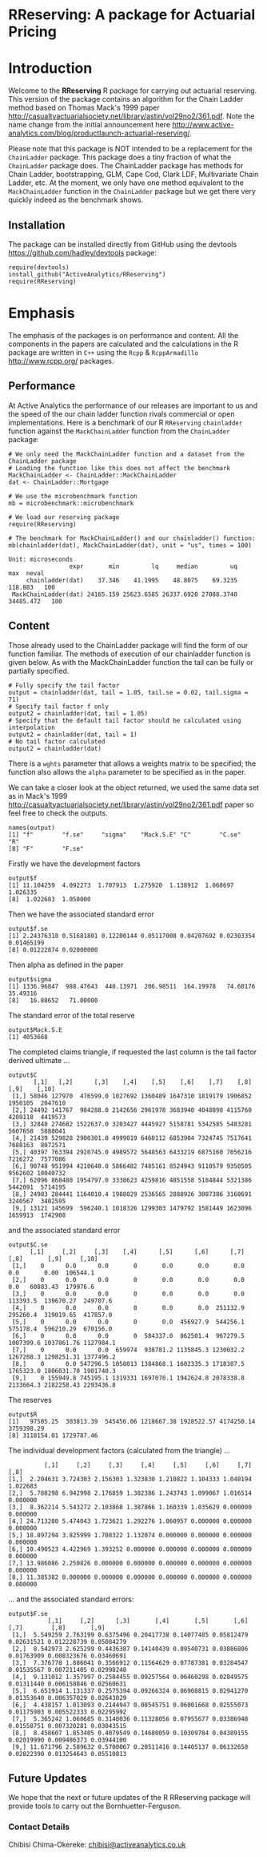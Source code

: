 RReserving: A package for Actuarial Pricing
==========================================

# Introduction

Welcome to the **RReserving** R package for carrying out actuarial reserving. This version of the package contains an algorithm for the Chain Ladder method based on Thomas Mack's 1999 paper <http://casualtyactuarialsociety.net/library/astin/vol29no2/361.pdf>. Note the name change from the initial announcement here <http://www.active-analytics.com/blog/productlaunch-actuarial-reserving/>.

Please note that this package is NOT intended to be a replacement for the `ChainLadder` package. This package does a tiny fraction of what the `ChainLadder` package does. The ChainLadder package has methods for Chain Ladder, bootstrapping, GLM, Cape Cod, Clark LDF, Multivariate Chain Ladder, etc. At the moment, we only have one method equivalent to the `MackChainLadder` function in the `ChainLadder` package but we get there very quickly indeed as the benchmark shows.

## Installation

The package can be installed directly from GitHub using the devtools <https://github.com/hadley/devtools> package:

```
require(devtools)
install_github("ActiveAnalytics/RReserving")
require(RReserving)
```

# Emphasis

The emphasis of the packages is on performance and content. All the components in the papers are calculated and the calculations in the R package are written in `C++` using the `Rcpp` & `RcppArmadillo` <http://www.rcpp.org/> packages.

## Performance

At Active Analytics the performance of our releases are important to us and the speed of the our chain ladder function rivals commercial or open implementations. Here is a benchmark of our R `RReserving` `chainladder` function against the `MackChainLadder` function from the `ChainLadder` package:

```
# We only need the MackChainLadder function and a dataset from the ChainLadder package
# Loading the function like this does not affect the benchmark
MackChainLadder <- ChainLadder::MackChainLadder
dat <- ChainLadder::Mortgage

# We use the microbenchmark function
mb = microbenchmark::microbenchmark

# We load our reserving package
require(RReserving)

# The benchmark for MackChainLadder() and our chainladder() function:
mb(chainladder(dat), MackChainLadder(dat), unit = "us", times = 100)

Unit: microseconds
                 expr       min         lq     median         uq       max  neval
     chainladder(dat)    37.346    41.1995    48.8075    69.3235   118.883   100
 MackChainLadder(dat) 24165.159 25623.6585 26337.6920 27088.3740 34485.472   100
```

## Content

Those already used to the ChainLadder package will find the form of our function familiar. The methods of execution of our chainladder function is given below. As with the MackChainLadder function the tail can be fully or partially specified.

```
# Fully specify the tail factor
output = chainladder(dat, tail = 1.05, tail.se = 0.02, tail.sigma = 71)
# Specify tail factor f only
output2 = chainladder(dat, tail = 1.05)
# Specify that the default tail factor should be calculated using interpolation
output2 = chainladder(dat, tail = 1)
# No tail factor calculated
output2 = chainladder(dat)
```

There is a `wghts` parameter that allows a weights matrix to be specified; the function also allows the `alpha` parameter to be specified as in the paper.

We can take a closer look at the object returned, we used the same data set as in Mack's 1999 <http://casualtyactuarialsociety.net/library/astin/vol29no2/361.pdf> paper so feel free to check the outputs.


```
names(output)
[1] "f"        "f.se"     "sigma"    "Mack.S.E" "C"        "C.se"     "R"
[8] "F"        "F.se"
```

Firstly we have the development factors

```
output$f
[1] 11.104259  4.092273  1.707913  1.275920  1.138912  1.068697  1.026335
[8]  1.022683  1.050000
```
Then we have the associated standard error

```
output$f.se
[1] 2.24376318 0.51681801 0.12200144 0.05117008 0.04207692 0.02303354 0.01465199
[8] 0.01222874 0.02000000
```
Then alpha as defined in the paper

```
output$sigma
[1] 1336.96847  988.47643  440.13971  206.98511  164.19978   74.60176   35.49316
[8]   16.88652   71.00000
```

The standard error of the total reserve

```
output$Mack.S.E
[1] 4053668
```
The completed claims triangle, if requested the last column is the tail factor derived ultimate ...

```
output$C
       [,1]   [,2]      [,3]    [,4]    [,5]    [,6]    [,7]    [,8]    [,9]    [,10]
 [1,] 58046 127970  476599.0 1027692 1360489 1647310 1819179 1906852 1950105  2047610
 [2,] 24492 141767  984288.0 2142656 2961978 3683940 4048898 4115760 4209118  4419573
 [3,] 32848 274682 1522637.0 3203427 4445927 5158781 5342585 5483281 5607658  5888041
 [4,] 21439 529828 2900301.0 4999019 6460112 6853904 7324745 7517641 7688163  8072571
 [5,] 40397 763394 2920745.0 4989572 5648563 6433219 6875160 7056216 7216272  7577086
 [6,] 90748 951994 4210640.0 5866482 7485161 8524943 9110579 9350505 9562602 10040732
 [7,] 62096 868480 1954797.0 3338623 4259816 4851558 5184844 5321386 5442091  5714195
 [8,] 24983 284441 1164010.4 1988029 2536565 2888926 3087386 3168691 3240567  3402595
 [9,] 13121 145699  596240.1 1018326 1299303 1479792 1581449 1623096 1659913  1742908
```

and the associated standard error

```
output$C.se
      [,1]     [,2]     [,3]    [,4]      [,5]      [,6]      [,7]      [,8]       [,9]     [,10]
 [1,]    0      0.0      0.0       0       0.0       0.0       0.0       0.0       0.00  106544.1
 [2,]    0      0.0      0.0       0       0.0       0.0       0.0       0.0   60883.43  179976.6
 [3,]    0      0.0      0.0       0       0.0       0.0       0.0  113393.5  139670.27  249707.6
 [4,]    0      0.0      0.0       0       0.0       0.0  251132.9  295260.4  319019.65  417857.0
 [5,]    0      0.0      0.0       0       0.0  456927.9  544256.1  575178.4  596210.29  670156.0
 [6,]    0      0.0      0.0       0  584337.0  862501.4  967279.5 1007399.6 1037861.76 1127984.1
 [7,]    0      0.0      0.0  659974  938781.2 1135845.3 1230032.2 1267288.3 1298251.31 1377496.2
 [8,]    0      0.0 547296.5 1058013 1384868.1 1602335.3 1718387.5 1765323.0 1806031.70 1901740.3
 [9,]    0 155949.8 745195.1 1319331 1697070.1 1942624.8 2078338.8 2133664.3 2182258.43 2293436.8
```

The reserves

```
output$R
[1]   97505.25  303813.39  545456.06 1218667.38 1928522.57 4174250.14 3759398.29
[8] 3118154.01 1729787.46
```

The individual development factors (calculated from the triangle) ...

```output$F
          [,1]     [,2]     [,3]     [,4]     [,5]     [,6]     [,7]     [,8]
[1,]  2.204631 3.724303 2.156303 1.323830 1.210822 1.104333 1.048194 1.022683
[2,]  5.788298 6.942998 2.176859 1.382386 1.243743 1.099067 1.016514 0.000000
[3,]  8.362214 5.543272 2.103868 1.387866 1.160339 1.035629 0.000000 0.000000
[4,] 24.713280 5.474043 1.723621 1.292276 1.060957 0.000000 0.000000 0.000000
[5,] 18.897294 3.825999 1.708322 1.132074 0.000000 0.000000 0.000000 0.000000
[6,] 10.490523 4.422969 1.393252 0.000000 0.000000 0.000000 0.000000 0.000000
[7,] 13.986086 2.250826 0.000000 0.000000 0.000000 0.000000 0.000000 0.000000
[8,] 11.385382 0.000000 0.000000 0.000000 0.000000 0.000000 0.000000 0.000000
```

... and the associated standard errors:


```
output$F.se
           [,1]     [,2]      [,3]       [,4]       [,5]       [,6]       [,7]        [,8]       [,9]
 [1,]  5.549259 2.763199 0.6375496 0.20417738 0.14077485 0.05812479 0.02631521 0.012228739 0.05084279
 [2,]  8.542973 2.625299 0.4436387 0.14140439 0.09540731 0.03886806 0.01763909 0.008323676 0.03460691
 [3,]  7.376778 1.886041 0.3566912 0.11564629 0.07787381 0.03284547 0.01535567 0.007211405 0.02998248
 [4,]  9.131012 1.357997 0.2584455 0.09257564 0.06460298 0.02849575 0.01311440 0.006158846 0.02560631
 [5,]  6.651914 1.131337 0.2575394 0.09266324 0.06908815 0.02941270 0.01353640 0.006357029 0.02643029
 [6,]  4.438157 1.013093 0.2144947 0.08545751 0.06001668 0.02555073 0.01175903 0.005522333 0.02295992
 [7,]  5.365242 1.060685 0.3148036 0.11328056 0.07955677 0.03386948 0.01558751 0.007320281 0.03043515
 [8,]  8.458607 1.853405 0.4079549 0.14680059 0.10309784 0.04389155 0.02019990 0.009486373 0.03944100
 [9,] 11.671796 2.589632 0.5700067 0.20511416 0.14405137 0.06132658 0.02822390 0.013254643 0.05510813
```

## Future Updates

We hope that the next or future updates of the R RReserving package will provide tools to carry out the Bornhuetter-Ferguson.


### Contact Details
Chibisi Chima-Okereke: chibisi@activeanalytics.co.uk
